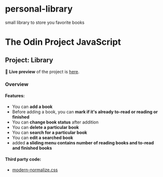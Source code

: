 # personal-library
small library to store you favorite books
# The Odin Project JavaScript
## Project: Library

🔗 **Live preview** of the project is [here](https://anasmustafa123.github.io/personal-library/).

### Overview
#### **Features:**

* You can **add a book**
* Before adding a book, you can **mark if it's already to-read or reading or finished**
* You can **change book status** after addition
* You can **delete a particular book**
* You can **search for a particular book**
* You can **edit a searched book**
* added **a sliding menu contains number of reading books and to-read and finished books**

#### **Third party code:**
* [modern-normalize.css](https://github.com/sindresorhus/modern-normalize)


